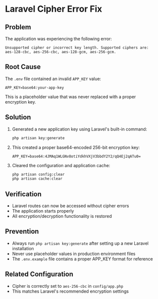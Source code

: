 # Laravel Cipher Error Fix

## Problem
The application was experiencing the following error:
```
Unsupported cipher or incorrect key length. Supported ciphers are: aes-128-cbc, aes-256-cbc, aes-128-gcm, aes-256-gcm.
```

## Root Cause
The `.env` file contained an invalid `APP_KEY` value:
```
APP_KEY=base64:your-app-key
```

This is a placeholder value that was never replaced with a proper encryption key.

## Solution
1. Generated a new application key using Laravel's built-in command:
   ```bash
   php artisan key:generate
   ```

2. This created a proper base64-encoded 256-bit encryption key:
   ```
   APP_KEY=base64:4JMAq1WLGNv8otiYdkhVXjV3bbdY2Y2/qQ4Ej2qATu0=
   ```

3. Cleared the configuration and application cache:
   ```bash
   php artisan config:clear
   php artisan cache:clear
   ```

## Verification
- Laravel routes can now be accessed without cipher errors
- The application starts properly
- All encryption/decryption functionality is restored

## Prevention
- Always run `php artisan key:generate` after setting up a new Laravel installation
- Never use placeholder values in production environment files
- The `.env.example` file contains a proper APP_KEY format for reference

## Related Configuration
- Cipher is correctly set to `aes-256-cbc` in `config/app.php`
- This matches Laravel's recommended encryption settings 